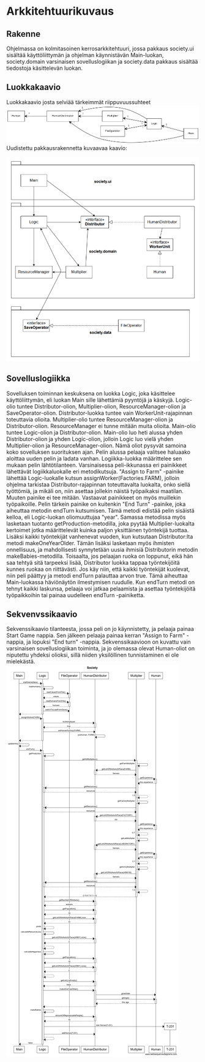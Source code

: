 # Arkkitehtuurikuvaus

## Rakenne
Ohjelmassa on kolmitasoinen kerrosarkkitehtuuri, jossa pakkaus society.ui sisältää käyttöliittymän ja ohjelman käynnistävän Main-luokan, society.domain varsinaisen sovelluslogiikan ja society.data pakkaus sisältää tiedostoja käsittelevän luokan.

## Luokkakaavio
Luokkakaavio josta selviää tärkeimmät riippuvuussuhteet
<img src="https://github.com/PinguKoodi/otm-harjoitustyo/blob/master/dokumentointi/Grafiikat/SocietyClassDiagramV2.jpg"/>
Uudistettu pakkausrakennetta kuvaavaa kaavio:

<img src="https://github.com/PinguKoodi/otm-harjoitustyo/blob/master/dokumentointi/Grafiikat/SocietyV3.png"/>

## Sovelluslogiikka
Sovelluksen toiminnan keskuksena on luokka Logic, joka käsittelee käyttöliittymän, eli luokan Main sille lähettämiä pyyntöjä ja käskyjä. 
Logic-olio tuntee Distributor-olion, Multiplier-olion, ResourceManager-olion ja SaveOperator-olion. 
Distributor-luokka tuntee vain WorkerUnit-rajapinnan toteuttavia olioita. 
Multiplier-olio tuntee ResourceManager-olion ja Distributor-olion.
ResourceManager ei tunne mitään muita olioita.
Main-olio tuntee Logic-olion ja Distributor-olion.
Main-olio luo heti alussa yhden Distributor-olion ja yhden Logic-olion, jolloin Logic luo vielä yhden Multiplier-olion ja ResourceManager-olion. Nämä oliot pysyvät samoina koko sovelluksen suorituksen ajan.
Pelin alussa pelaaja valitsee haluaako aloittaa uuden pelin ja ladata vanhan. Logiikka-luokka määrittelee sen mukaan pelin lähtötilanteen. Varsinaisessa peli-ikkunassa eri painikkeet lähettävät logiikkaluokalle eri metodikutsuja. "Assign to Farm" -painike lähettää Logic-luokalle kutsun assignWorker(Factories.FARM), jolloin ohjelma tarkistaa Distributor-rajapinnan toteuttavalta luokalta, onko siellä työttömiä, ja mikäli on, niin asettaa jollekin näistä työpaikaksi maatilan. Muuten painike ei tee mitään. Vastaavat painikkeet on myös muillekin työpaikoille.
Pelin tärkein painike on kuitenkin "End Turn" -painike, joka aiheuttaa metodin endTurn kutsumisen. Tämä metodi edistää pelin sisäistä kelloa, eli Logic-luokan oliomuuttujaa "year". Samassa metodissa myös lasketaan tuotanto getProduction-metodilla, joka pyytää Multiplier-luokalta kertoimet jotka määrittelevät kuinka paljon yksittäinen työntekijä tuottaa. Lisäksi kaikki työntekijät vanhenevat vuoden, kun kutsutaan Distributor:lta metodi makeOneYearOlder. Tämän lisäksi lasketaan myös ihmisten onnellisuus, ja mahdollisesti synnytetään uusia ihmisiä Distributorin metodin makeBabies-metodilla. Toisaalta, jos pelaajan ruoka on loppunut, eikä hän saa tehtyä sitä tarpeeksi lisää, Distributor luokka tappaa työntekijöitä kunnes ruokaa on riittävästi. Jos käy niin, että kaikki työntekijät kuolevat, niin peli päättyy ja metodi endTurn palauttaa arvon true. Tämä aiheuttaa Main-luokassa häviönäytön ilmestymisen ruudulle.
Kun endTurn metodi on tehnyt kaikki laskunsa, pelaaja voi jatkaa pelaamista ja asettaa työntekijöitä työpaikkoihin tai painaa uudelleen endTurn -painiketta.

## Sekvenvssikaavio
Sekvenssikaavio tilanteesta, jossa peli on jo käynnistetty, ja pelaaja painaa Start Game nappia. Sen jälkeen pelaaja painaa kerran "Assign to Farm" -nappia, ja lopuksi "End turn" -nappia. Sekvenssikaavioon on kuvattu vain varsinaisen sovelluslogiikan toiminta, ja jo olemassa olevat Human-oliot on niputettu yhdeksi olioksi, sillä niiden yksilöllinen tunnistaminen ei ole mielekästä.
<img src="https://github.com/PinguKoodi/otm-harjoitustyo/blob/master/dokumentointi/Grafiikat/Society.png"/>
